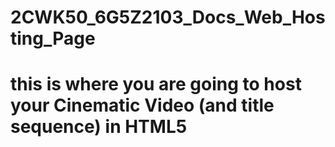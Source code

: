# 2CWK50_6G5Z2103_Docs_Web_Hosting_Page
# this is where you are going to host your Cinematic Video (and title sequence) in HTML5